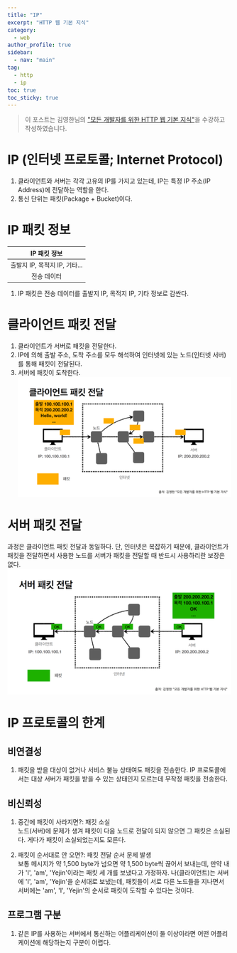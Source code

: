 ```yaml
---
title: "IP"
excerpt: "HTTP 웹 기본 지식"
category: 
  - web
author_profile: true
sidebar:
  - nav: "main" 
tag:
  - http
  - ip
toc: true
toc_sticky: true
---
```

> 이 포스트는 김영한님의 ["모든 개발자를 위한 HTTP 웹 기본 지식"](https://www.inflearn.com/course/http-%EC%9B%B9-%EB%84%A4%ED%8A%B8%EC%9B%8C%ED%81%AC)을 수강하고 작성하였습니다.  

# IP (인터넷 프로토콜; Internet Protocol)
1. 클라이언트와 서버는 각각 고유의 IP를 가지고 있는데, IP는 특정 IP 주소(IP Address)에 전달하는 역할을 한다.
2. 통신 단위는 패킷(Package + Bucket)이다.  

# IP 패킷 정보  

|         IP 패킷 정보          |  
|:----------------------------:|  
| 출발지 IP, 목적지 IP, 기타... |  
|          전송 데이터          |

1. IP 패킷은 전송 데이터를 출발지 IP, 목적지 IP, 기타 정보로 감싼다.

# 클라이언트 패킷 전달
1. 클라이언트가 서버로 패킷을 전달한다.
2. IP에 의해 출발 주소, 도착 주소를 모두 해석하여 인터넷에 있는 노드(인터넷 서버)를 통해 패킷이 전달된다.
3. 서버에 패킷이 도착한다.  
![클라이언트 패킷 전달](/assets/images/page/web/2021-12-16_client_packet_transmit.png)

# 서버 패킷 전달
과정은 클라이언트 패킷 전달과 동일하다. 단, 인터넷은 복잡하기 때문에, 클라이언트가 패킷을 전달하면서 사용한 노드를 서버가 패킷을 전달할 때 반드시 사용하리란 보장은 없다.
![서버 패킷 전달](/assets/images/page/web/2021-12-16_server_packet_transmit.png)

# IP 프로토콜의 한계
## 비연결성
1. 패킷을 받을 대상이 없거나 서비스 불능 상태여도 패킷을 전송한다. 
IP 프로토콜에서는 대상 서버가 패킷을 받을 수 있는 상태인지 모르는데 무작정 패킷을 전송한다.

## 비신뢰성
1. 중간에 패킷이 사라지면?: 패킷 소실  
노드(서버)에 문제가 생겨 패킷이 다음 노드로 전달이 되지 않으면 그 패킷은 소실된다. 게다가 패킷이 소실되었는지도 모른다.  

2. 패킷이 순서대로 안 오면?: 패킷 전달 순서 문제 발생  
보통 메시지가 약 1,500 byte가 넘으면 약 1,500 byte씩 끊어서 보내는데, 만약 내가 'I', 'am', 'Yejin'이라는 패킷 세 개를 보냈다고 가정하자. 나(클라이언트)는 서버에 'I', 'am', 'Yejin'을 순서대로 보냈는데, 패킷들이 서로 다른 노드들을 지나면서 서버에는 'am', 'I', 'Yejin'의 순서로 패킷이 도착할 수 있다는 것이다.

## 프로그램 구분
1. 같은 IP를 사용하는 서버에서 통신하는 어플리케이션이 둘 이상이라면 어떤 어플리케이션에 해당하는지 구분이 어렵다.
